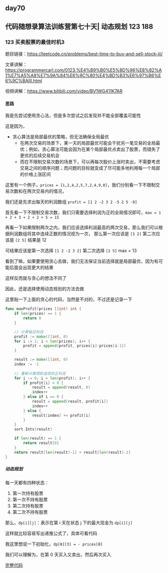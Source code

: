## day70

## 代码随想录算法训练营第七十天| 动态规划 123 188

### 123 买卖股票的最佳时机3

题目链接：https://leetcode.cn/problems/best-time-to-buy-and-sell-stock-iii/

文章讲解：https://programmercarl.com/0123.%E4%B9%B0%E5%8D%96%E8%82%A1%E7%A5%A8%E7%9A%84%E6%9C%80%E4%BD%B3%E6%97%B6%E6%9C%BAIII.html

视频讲解：https://www.bilibili.com/video/BV1WG411K7AR

#### 思路

我是先尝试使用贪心法，但是多次尝试之后发现并不能全部覆盖可能性

这是因为，

- 贪心算法是局部最优的策略，但无法确保全局最优
  - 在两次交易的场景下，某一天的局部最优可能会干扰另一笔交易的全局最优；例如，贪心算法可能会因为在某个局部最优点卖出了股票，而错失了更优的后续交易机会
  - 而在不限制交易次数的场景下，可以再每次股价上涨时卖出，不需要考虑交易之间的顺序问题；而问题的目标就变成了尽可能多地利用每一个局部的价格上涨区间

这里有一个例子，`prices = [1,2,4,2,5,7,2,4,9,0]`，我们分别看一下不限制交易次数和在两次交易内的情况，

我们还是先求出每天的利润数组 `profit = [1 2 -2 3 2 -5 2 5 -9]`

首先看一下不限制交易次数，我们只需要选择利润为正的全局情况即可，`max = 1 + 2 + 3 + 2 + 2 + 5 = 15`

再看一下如果限制两次之内，我们应该选择利润最高的两次交易，那么我们可以根据利润数组将其中连续正数的情况视为一次，
那么第一次应该是 `[3 2]` 第二次应该是 `[2 5]` 结果是 12

可结果应该是第一次选择 `[1 2 -2 3 2]` 第二次选择 `[2 5]` max = 13

看到了嘛，如果要使用贪心去做，我们无法保证当前选择就是局部最优，因为有可能后面会出现更大的结果

这样反而就与贪心的想法不同了

因此，还是选择使用动态规划的方法去做

这里贴一下上面的贪心的代码，当然是不对的，不过还是记录一下

```go
func maxProfit(prices []int) int {
	if len(prices) == 1 {
		return 0
	}

    // 计算每日利润
	profit := make([]int, 0)
	for i := 1; i < len(prices); i++ {
		profit = append(profit, prices[i]-prices[i-1])
	}

	result := make([]int, 0)
	index := -1
    
    // 重新计算得到连续的正利润
	for i := 0; i < len(profit); i++ {
		if profit[i] < 0 {
			result = append(result, 0)
			index++
		} else if i == 0 {
			result = append(result, profit[i])
			index++
		} else {
			result[index] += profit[i]
		}
	}
	sort.Ints(result)

	if len(result) == 1 {
		return result[0]
	}
	return result[len(result)-1] + result[len(result)-2]
}
```

##### 动态规划

每一天都有四种状态：
1. 第一次持有股票
2. 第一次不持有股票 
3. 第二次持有股票 
4. 第二次不持有股票

那么，`dp[i][j]`：表示在第 i 天在状态 j 下的最大现金为 `dp[i][j]`

这样就比较容易写出递推公式了，具体可看代码

我这里想说一下初始化，`dp[0][3] = - prices[0]`

我们可以理解为，在第 0 天买入又卖出，然后再次买入

[完整代码](https://github.com/hd2yao/leetcode/tree/master/training/day70/0123_best_time_to_buy_and_sell_stock_iii.go)
